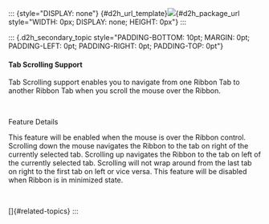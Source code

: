 ::: {style="DISPLAY: none"}
[](ms-xhelp:///?Id=d2h_url_template){#d2h_url_template}![](!package_url!){#d2h_package_url style="WIDTH: 0px; DISPLAY: none; HEIGHT: 0px"}
:::

::: {.d2h_secondary_topic style="PADDING-BOTTOM: 10pt; MARGIN: 0pt; PADDING-LEFT: 0pt; PADDING-RIGHT: 0pt; PADDING-TOP: 0pt"}
#### Tab Scrolling Support

Tab Scrolling support enables you to navigate from one Ribbon Tab to another Ribbon Tab when you scroll the mouse over the Ribbon.

 

Feature Details

This feature will be enabled when the mouse is over the Ribbon control. Scrolling down the mouse navigates the Ribbon to the tab on right of the currently selected tab. Scrolling up navigates the Ribbon to the tab on left of the currently selected tab. Scrolling will not wrap around from the last tab on right to the first tab on left or vice versa. This feature will be disabled when Ribbon is in minimized state.

 

[]{#related-topics}
:::
